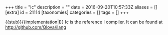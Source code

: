 +++
title = "Ic"
description = ""
date = 2016-09-20T10:57:33Z
aliases = []
[extra]
id = 21114
[taxonomies]
categories = []
tags = []
+++

{{stub}}{{implementation|I}}
Ic is the reference I compiler. It can be found at http://github.com/Qlova/ilang
